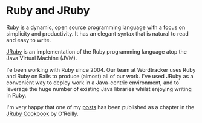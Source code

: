 

# Ruby and JRuby

[Ruby](http://www.ruby-lang.org) is a dynamic, open source programming language with a focus on simplicity and productivity. It has an elegant syntax that is natural to read and easy to write.

[JRuby](http://www.jruby.org) is an implementation of the Ruby programming language atop the Java Virtual Machine (JVM). 

I'e been working with Ruby since 2004. Our team at Wordtracker uses Ruby and Ruby on Rails to produce (almost) all of our work.
I've used JRuby as a convenient way to deploy work in a Java-centric environment, and to leverage the huge number of existing Java libraries whilst enjoying writing in Ruby.

I'm very happy that one of my [posts]("articles/using-jruby-for-soap") has been published as a chapter in the [JRuby Cookbook](http://oreilly.com/catalog/9780596519650) by O'Reilly.
